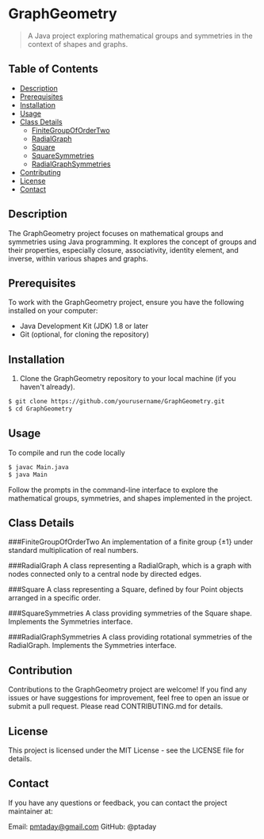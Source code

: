 # GraphGeometry

> A Java project exploring mathematical groups and symmetries in the context of shapes and graphs.

## Table of Contents

- [Description](#description)
- [Prerequisites](#prerequisites)
- [Installation](#installation)
- [Usage](#usage)
- [Class Details](#class-details)
  - [FiniteGroupOfOrderTwo](#finitegroupofordertwo)
  - [RadialGraph](#radialgraph)
  - [Square](#square)
  - [SquareSymmetries](#squaresymmetries)
  - [RadialGraphSymmetries](#radialgraphsymmetries)
- [Contributing](#contributing)
- [License](#license)
- [Contact](#contact)

## Description

The GraphGeometry project focuses on mathematical groups and symmetries using Java programming. It explores the concept of groups and their properties, especially closure, associativity, identity element, and inverse, within various shapes and graphs.

## Prerequisites

To work with the GraphGeometry project, ensure you have the following installed on your computer:

- Java Development Kit (JDK) 1.8 or later
- Git (optional, for cloning the repository)

## Installation

1. Clone the GraphGeometry repository to your local machine (if you haven't already).

```bash
$ git clone https://github.com/yourusername/GraphGeometry.git
$ cd GraphGeometry
```

## Usage
 
 To compile and run the code locally

```bash
$ javac Main.java 
$ java Main
```
Follow the prompts in the command-line interface to explore the mathematical groups, symmetries, and shapes implemented in the project.

## Class Details
###FiniteGroupOfOrderTwo
An implementation of a finite group {±1} under standard multiplication of real numbers.

###RadialGraph
A class representing a RadialGraph, which is a graph with nodes connected only to a central node by directed edges.

###Square
A class representing a Square, defined by four Point objects arranged in a specific order.

###SquareSymmetries
A class providing symmetries of the Square shape. Implements the Symmetries interface.

###RadialGraphSymmetries
A class providing rotational symmetries of the RadialGraph. Implements the Symmetries interface.



## Contribution

Contributions to the GraphGeometry project are welcome! If you find any issues or have suggestions for improvement, feel free to open an issue or submit a pull request. Please read CONTRIBUTING.md for details.

## License
This project is licensed under the MIT License - see the LICENSE file for details.

## Contact
If you have any questions or feedback, you can contact the project maintainer at:

Email: pmtaday@gmail.com
GitHub: @ptaday

